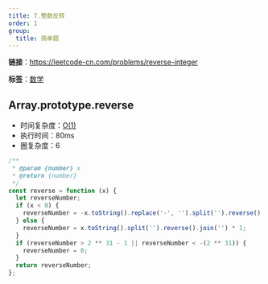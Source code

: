 ```yaml
---
title: 7.整数反转
order: 1
group:
  title: 简单题
---
```


**链接**：https://leetcode-cn.com/problems/reverse-integer

**标签**：<a href="https://leetcode.com/tag/math/"><Badge>数学</Badge></a>

## Array.prototype.reverse

- 时间复杂度：<a href="http://tny.im/Icdr9"><Badge>O(1)</Badge></a>
- 执行时间：<Badge>80ms</Badge>
- 圈复杂度：<Badge>6</Badge>

```js
/**
 * @param {number} x
 * @return {number}
 */
const reverse = function (x) {
  let reverseNumber;
  if (x < 0) {
    reverseNumber = -x.toString().replace('-', '').split('').reverse().join('') * 1;
  } else {
    reverseNumber = x.toString().split('').reverse().join('') * 1;
  }
  if (reverseNumber > 2 ** 31 - 1 || reverseNumber < -(2 ** 31)) {
    reverseNumber = 0;
  }
  return reverseNumber;
};
```
